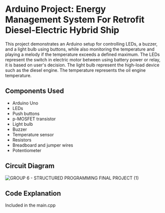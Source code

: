 # Arduino Project: Energy Management System For Retrofit Diesel-Electric Hybrid Ship

This project demonstrates an Arduino setup for controlling LEDs, a buzzer, and a light bulb using buttons, while also monitoring the temperature and playing a melody if the temperature exceeds a defined maximum.
The LEDs represent the switch in electric motor between using battery power or relay, it is based on user's decision. 
The light bulb represent the high-load device such as the diesel engine. 
The temperature represents the oil engine temperature. 


## Components Used

- Arduino Uno
- LEDs
- Push buttons
- p-MOSFET transistor
- Light bulb
- Buzzer
- Temperature sensor
- Resistors
- Breadboard and jumper wires
- Potentiometer 

## Circuit Diagram
![GROUP 6 - STRUCTURED PROGRAMMING FINAL PROJECT (1)](https://github.com/user-attachments/assets/c5a07f27-e895-468e-ac69-709bcff01751)

## Code Explanation 
Included in the main.cpp 




